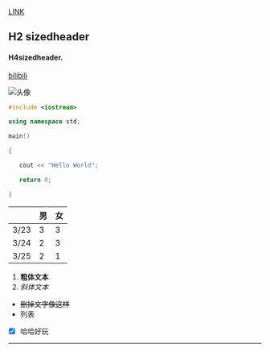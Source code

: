 [LINK](https://github.com/Lyrics46/-/blob/main/link.md)

## H2 sizedheader

#### H4sizedheader.

[bilibili](https://www.bilibili.com/)



![头像](G:\个人文件夹\Desktop\头像.jpg)

```c++
#include <iostream>

using namespace std;

main()

{

   cout << "Hello World"; 

   return 0;

}
```



|      | 男   | 女   |
| ---- | ---- | ---- |
| 3/23 | 3    | 3    |
| 3/24 | 2    | 3    |
| 3/25 | 2    | 1    |

1. **粗体文本**
2. *斜体文本*

- ~~删掉文字像这样~~
- 列表

- [x] 哈哈好玩

------

